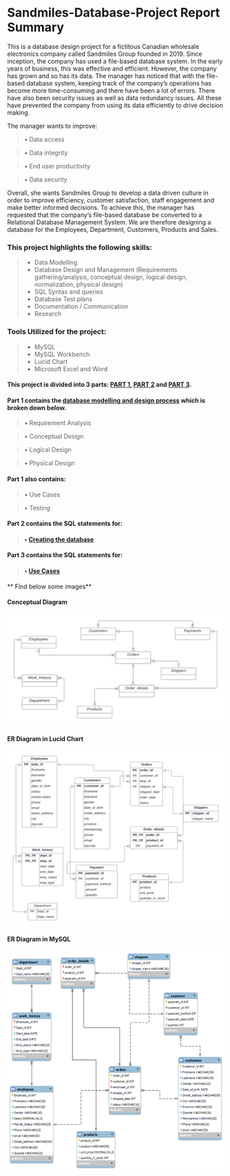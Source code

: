 # Sandmiles-Database-Project Report Summary
This is a database design project for a fictitous Canadian wholesale electronics company called Sandmiles Group founded in 2019. Since
inception, the company has used a file-based database system. In the early years of business, this was effective and efficient. However, the company has grown and so has its data. The manager has noticed that with the file-based database system, keeping track of the company’s operations has become more time-consuming and there have been a lot of errors. There have also been security issues as well as data redundancy issues. All these have prevented the
company from using its data efficiently to drive decision making.

The manager wants to improve:

> • Data access

> • Data integrity

>• End user productivity

>• Data security

Overall, she wants Sandmiles Group to develop a data driven culture in order to improve
efficiency, customer satisfaction, staff engagement and make better informed decisions. To
achieve this, the manager has requested that the company’s file-based database be converted
to a Relational Database Management System. We are therefore designing a database for the
Employees, Department, Customers, Products and Sales.

### This project highlights the following skills:
> * Data Modelling
> * Database Design and Management (Requirements gathering/analysis, conceptual design, logical design, normalization, physical design)
> * SQL Syntax and queries 
> * Database Test plans
> * Documentation / Communication
> * Research

### Tools Utilized for the project:
> * MySQL
> * MySQL Workbench
> * Lucid Chart
> * Microsoft Excel and Word

#### This project is divided into 3  parts: [PART 1](https://github.com/Jennie-Techie/Sandmiles-Database-Project/blob/2e7598bbc69cc7e528377f92fb610f97a3f53fed/Sandmile%20Group%20Database%20Project.pdf),  [PART 2](https://github.com/Jennie-Techie/Sandmiles-Database-Project/blob/2e7598bbc69cc7e528377f92fb610f97a3f53fed/create_database_sandmile_group_project.sql) and [PART 3](https://github.com/Jennie-Techie/Sandmiles-Database-Project/blob/2e7598bbc69cc7e528377f92fb610f97a3f53fed/Sandmile_Group.sql).

#### Part 1 contains the [database modelling and design process](https://github.com/Jennie-Techie/Sandmiles-Database-Project/blob/2e7598bbc69cc7e528377f92fb610f97a3f53fed/Sandmile%20Group%20Database%20Project.pdf) which is broken down below. 
> • Requirement Analysis

> • Conceptual Design

> • Logical Design

> • Physical Design

#### Part 1 also contains: 
> • Use Cases

> • Testing


#### Part 2 contains the SQL statements for:
> #### • [Creating the database](https://github.com/Jennie-Techie/Sandmiles-Database-Project/blob/2e7598bbc69cc7e528377f92fb610f97a3f53fed/create_database_sandmile_group_project.sql)

#### Part 3 contains the SQL statements for:
> #### • [Use Cases](https://github.com/Jennie-Techie/Sandmiles-Database-Project/blob/2e7598bbc69cc7e528377f92fb610f97a3f53fed/Sandmile_Group.sql)

** Find below some images**
#### Conceptual Diagram
![conceptualdiagram](https://github.com/Jennie-Techie/Sandmiles-Database-Project/blob/c30ab07083a42f44aa2b2f2e33ba6c5565dabe51/Images/Conceptual%20model.png)

#### ER Diagram in Lucid Chart
![Er Diagram](https://github.com/Jennie-Techie/Sandmiles-Database-Project/blob/c30ab07083a42f44aa2b2f2e33ba6c5565dabe51/Images/Er%20Diagram.png)

#### ER Diagram in MySQL
![Er Diagram](https://github.com/Jennie-Techie/Sandmiles-Database-Project/blob/c30ab07083a42f44aa2b2f2e33ba6c5565dabe51/Images/Er%20Diagram%20MySQL.png)



